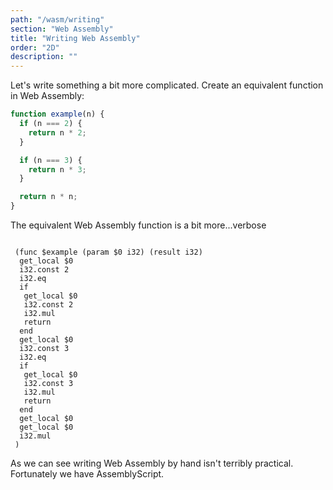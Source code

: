 ```yaml
---
path: "/wasm/writing"
section: "Web Assembly"
title: "Writing Web Assembly"
order: "2D"
description: ""
---
```


Let's write something a bit more complicated. Create an equivalent function in Web Assembly:

```js
function example(n) {
  if (n === 2) {
    return n * 2;
  }

  if (n === 3) {
    return n * 3;
  }

  return n * n;
}
```

The equivalent Web Assembly function is a bit more...verbose

```wasm

 (func $example (param $0 i32) (result i32)
  get_local $0
  i32.const 2
  i32.eq
  if
   get_local $0
   i32.const 2
   i32.mul
   return
  end
  get_local $0
  i32.const 3
  i32.eq
  if
   get_local $0
   i32.const 3
   i32.mul
   return
  end
  get_local $0
  get_local $0
  i32.mul
 )
 ```

As we can see writing Web Assembly by hand isn't terribly practical. Fortunately we have AssemblyScript.
